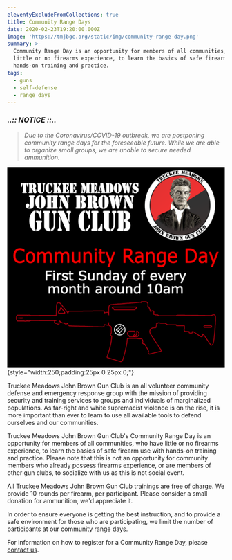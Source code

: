 ```yaml
---
eleventyExcludeFromCollections: true
title: Community Range Days
date: 2020-02-23T19:20:00.000Z
image: 'https://tmjbgc.org/static/img/community-range-day.png'
summary: >-
  Community Range Day is an opportunity for members of all communities, who have
  little or no firearms experience, to learn the basics of safe firearm use with
  hands-on training and practice.
tags:
  - guns
  - self-defense
  - range days
---
```

### ***..:: NOTICE ::..***

> *Due to the Coronavirus/COVID-19 outbreak, we are postponing community range days for the foreseeable future. While we are able to organize small groups, we are unable to secure needed ammunition.*

![Community Range Day](/static/img/community-range-day.png){style="width:250;padding:25px 0 25px 0;"}

Truckee Meadows John Brown Gun Club is an all volunteer community defense and emergency response group with the mission of providing security and training services to groups and individuals of marginalized populations. As far-right and white supremacist violence is on the rise, it is more important than ever to learn to use all available tools to defend ourselves and our communities.

Truckee Meadows John Brown Gun Club's Community Range Day is an opportunity for members of all communities, who have little or no firearms experience, to learn the basics of safe firearm use with hands-on training and practice. Please note that this is not an opportunity for community members who already possess firearms experience, or are members of other gun clubs, to socialize with us as this is not social event.

All Truckee Meadows John Brown Gun Club trainings are free of charge. We provide 10 rounds per firearm, per participant. Please consider a small donation for ammunition, we'd appreciate it.

In order to ensure everyone is getting the best instruction, and to provide a safe environment for those who are participating, we limit the number of participants at our community range days.

For information on how to register for a Community Range Day, please [contact us](/contact/).